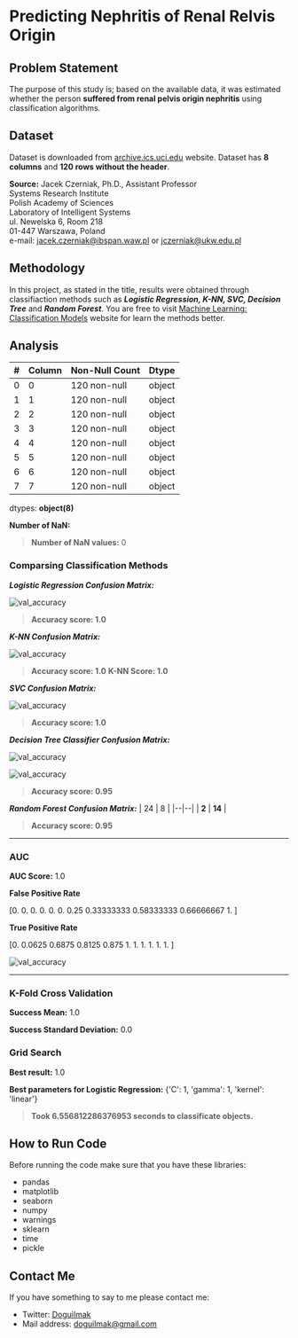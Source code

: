 
# Predicting Nephritis of Renal Relvis Origin

## Problem Statement

The purpose of this study is; based on the available data, it was estimated whether the person **suffered from renal pelvis origin nephritis** using classification algorithms.

## Dataset

Dataset is downloaded from [archive.ics.uci.edu](https://archive.ics.uci.edu/ml/datasets/Acute+Inflammations) website. Dataset has **8 columns** and **120 rows without the header**.

**Source:**
Jacek Czerniak, Ph.D., Assistant Professor  
Systems Research Institute  
Polish Academy of Sciences  
Laboratory of Intelligent Systems  
ul. Newelska 6, Room 218  
01-447 Warszawa, Poland  
e-mail: jacek.czerniak@ibspan.waw.pl or jczerniak@ukw.edu.pl

## Methodology

In this project, as stated in the title, results were obtained through classifiaction methods such as ***Logistic Regression, K-NN, SVC, Decision Tree*** and ***Random Forest***.  You are free to visit [Machine Learning: Classification Models](https://medium.com/fuzz/machine-learning-classification-models-3040f71e2529) website for learn the methods better.

## Analysis

| # | Column | Non-Null Count | Dtype |
|--|--|--|--|
| 0 | 0 | 120 non-null | object
| 1 | 1 | 120 non-null | object
| 2 | 2 | 120 non-null | object
| 3 | 3 | 120 non-null | object
| 4 | 4 | 120 non-null | object
| 5 | 5 | 120 non-null | object
| 6 | 6 | 120 non-null | object
| 7 | 7 | 120 non-null | object

dtypes: **object(8)**

**Number of NaN:**

> **Number of NaN values:**   0 

### Comparsing Classification Methods

***Logistic Regression Confusion Matrix:***

![val_accuracy](Plots/logistic_regression_classifier_cm.png)

> **Accuracy score: 1.0**

***K-NN Confusion Matrix:***

![val_accuracy](Plots/knn_classifier_cm.png)

> **Accuracy score: 1.0**
> **K-NN Score: 1.0**

***SVC Confusion Matrix:***

![val_accuracy](Plots/svc_classifier_cm.png)

> **Accuracy score: 1.0**

***Decision Tree Classifier Confusion Matrix:***

![val_accuracy](Plots/desicion_tree_classifier_cm.png)

![val_accuracy](Plots/desicion_tree.png)

> **Accuracy score: 0.95**

***Random Forest Confusion Matrix:***
| 24 | 8 |
|--|--|
| **2** | **14** |

> **Accuracy score: 0.95**

---

### AUC

**AUC Score:**
1.0

**False Positive Rate**
 
 [0. 0. 0. 0. 0. 0.
 0.25       0.33333333 0.58333333 0.66666667 1. ]

**True Positive Rate**

 [0. 0.0625 0.6875 0.8125 0.875  1. 1. 1. 1. 1. 1. ]

![val_accuracy](Plots/roc_graph.png)

---

### K-Fold Cross Validation

**Success Mean:**
 1.0
 
**Success Standard Deviation:**
0.0

### Grid Search

**Best result:**
 1.0
 
**Best parameters for Logistic Regression:**
{'C': 1, 'gamma': 1, 'kernel': 'linear'}
 
> **Took 6.556812286376953 seconds to classificate objects.**

## How to Run Code

Before running the code make sure that you have these libraries:

 - pandas 
 - matplotlib
 - seaborn
 - numpy
 - warnings
 - sklearn
 - time
 - pickle
    
## Contact Me

If you have something to say to me please contact me: 

 - Twitter: [Doguilmak](https://twitter.com/Doguilmak) 
 - Mail address: doguilmak@gmail.com
 
